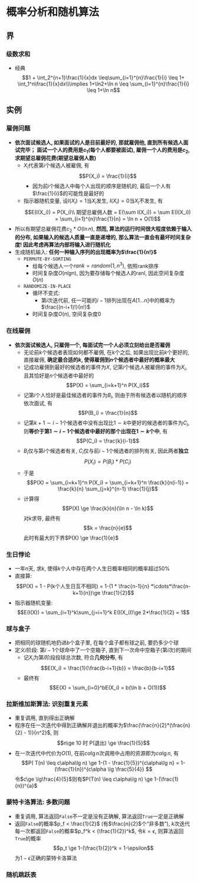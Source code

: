 # 概率分析和随机算法
## 界
### 级数求和
- 经典
  $$1 + \int_2^{n+1}\frac{1}{x}dx \leq\sum_{i=1}^{n}\frac{1}{i} \leq 1+ \int_1^n\frac{1}{x}dx\\\implies 1+\ln2+\ln n \leq \sum_{i=1}^{n}\frac{1}{i} \leq 1+\ln n$$

## 实例
### 雇佣问题
- **依次面试候选人, 如果面试的人是目前最好的, 那就雇佣他, 直到所有候选人面试完毕； 面试一个人的费用是$c_1$(每个人都要被面试), 雇佣一个人的费用是$c_2$, 求期望总雇佣花费(期望总雇佣人数)**
  - $X_i$代表第$i$个候选人被雇佣, 有
    $$P(X_i) = \frac{1}{i}$$
    - 因为前$i$个候选人中每个人出现的顺序是随机的, 最后一个人有$\frac{1}{i}$的可能性是最好的
  - 指示器随机变量, 设$I(X_i) = 1$当$X_i$发生, $I(X_i) = 0$当$X_i$不发生, 有
    $$E(I(X_i)) = P(X_i)\\
    期望总雇佣人数 = E(\sum I(X_i)) = \sum E(I(X_i)) = \sum_{i=1}^{n}\frac{1}{n} = \ln n + O(1)$$
- 所以有期望总雇佣花费$c_2*O(\ln n)$, **然而, 算法的运行时间很大程度依赖于输入的分布, 如果输入的候选人质量一直是递增的, 那么算法一直会有最坏时间复杂度! 因此考虑再算法内部将输入进行随机化**
- 生成随机输入: **任何一种输入序列的出现概率为$\frac{1}{n!}$**
  - `PERMUTE-BY-SORTING`
    - 给每个候选人一个$rank = random(1,n^3)$, 依照rank排序
    - 时间复杂度$O(nlgn)$, 因为要存储每个候选人的ranl, 因此空间复杂度$O(n)$
  - `RANDOMIZE-IN-PLACE`
    - 循环不变式:
      - 第$i$次迭代前, 任一可能的$i-1$排列出现在$A[1...n]$中的概率为$\frac{(n-i+1)!}{n!}$
    - 时间复杂度$O(n)$, 空间复杂度$0$

### 在线雇佣
- **依次面试候选人, 只雇佣一个, 每面试完一个人必须立刻给出是否雇佣**
  - 无论前$k$个候选者表现如何都不雇佣, 在$k$个之后, 如果出现比前$k$个更好的, 直接雇佣, **确定最合适的$k$, 使得雇佣到$n$个候选者中最好的概率最大**
  - 记成功雇佣到最好的候选者的事件为$X$, 记第$i$个候选人被雇佣的事件为$X_i$, 且其恰好是$n$个候选者中最好的
  $$P(X) = \sum_{i=k+1}^n P(X_i)$$
  - 记第$i$个人恰好是最佳候选者的事件为$B_i$, 则由于所有候选者以随机的顺序依次面试, 有$$P(B_i) = \frac{1}{n}$$
  - 记第$k+1\sim i-1$个候选者中没有出现比$1\sim k$中更好的候选者的事件为$C_i$, 则**等价于第$1\sim i-1$个候选者中最好的那个出现在$1\sim k$个中**, 有
  $$P(C_i) = \frac{k}{i-1}$$
  - $B_i$仅与第$i$个候选者有关, $C_i$仅与前$i-1$个候选者的排列有关, 因此两者**独立**
  $$P(X_i) = P(B_i) * P(C_i)$$
  - 于是$$P(X) = \sum_{i=k+1}^n P(X_i) = \sum_{i=k+1}^n \frac{k}{n(i-1)} = \frac{k}{n} \sum_{j=k}^{n-1} \frac{1}{j}$$
  - 计算得$$P(X) \ge \frac{k}{n}(\ln n - \ln k)$$ 对$k$求导, 最终有
  $$k = \frac{n}{e}$$ 此时有最大的下界$P(X) \ge \frac{1}{e}$

### 生日悖论
- 一年$n$天, 求$k$, 使得$k$个人中存在两个人生日概率相同的概率超过$50\%$
- 直接算:
  $$P(X) = 1 - P(k个人生日互不相同) = 1-(1 * \frac{n-1}{n} *\cdots*\frac{n-k+1}{n})\ge \frac{1}{2}$$
- 指示器随机变量:
  $$E(I(X)) = \sum_{i=1}^k\sum_{j=i+1}^k E(I(X_i))\ge 2*\frac{1}{2} = 1$$

### 球与盒子
- 把相同的球随机地扔进$b$个盒子里, 在每个盒子都有球之前, 要扔多少个球
- 定义$i$阶段: 第$i-1$个球命中了一个空箱子, 直到下一次命中空箱子(第$i$次)的期间
  - 记$X_i$为第$i$阶段投球总次数, 符合**几何分布**, 有$$E(X_i) = \frac{1}{\frac{b-i+1}{b}} = \frac{b}{b-i+1}$$
  - 最终有$$E(X) = \sum_{i=0}^bE(X_i) = b(\ln b + O(1))$$

### 拉斯维加斯算法: 识别重复元素
- 重复调用, 直到得出正确解
- 程序在任一次迭代中得到正确解并退出的概率为$\frac{\frac{n}{2}*(\frac{n}{2} - 1)}{n^2}$, 则$$n\ge 10 时 P(退出) \ge \frac{1}{5}$$ 
- 在一次迭代中代价为$O(1)$, 在前$c\alpha\lg n$次调用中占用的资源即为$c\alpha\lg n$, 有
  $$P( T(n) \leq c\alpha\lg n) \ge 1-(1 - \frac{1}{5})^{c\alpha\lg n} = 1-(\frac{1}{n})^{c\alpha \lg \frac{5}{4}} $$
令$c\ge \lg\frac{4}{5}$则有$P(T(n) \leq c\alpha\lg n) \ge 1-(\frac{1}{n})^{a}$
### 蒙特卡洛算法: 多数问题
- 重复调用, 算法返回`False`不一定是没有正确解, 算法返回`True`一定是正确解
- 返回`False`的概率$p_f < \frac{1}{2}$ (有$\frac{n}{2}$个“非多数”), $k$次迭代每一次都返回`False`的概率$p_f^k < (\frac{1}{2})^k$, 令$k=\epsilon$, 则算法返回`True`的概率$$p_t \ge 1-(\frac{1}{2})^k = 1-\epsilon$$为$1-\epsilon$正确的蒙特卡洛算法 

### 随机跳跃表
